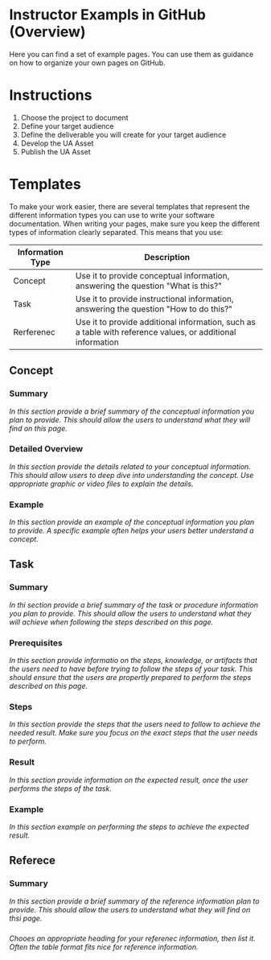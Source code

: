 # Instructor Exampls in GitHub (Overview)
Here you can find a set of example pages. You can use them as guidance on how to organize your own pages on GitHub.

# Instructions
1. Choose the project to document
2. Define your target audience
3. Define the deliverable you will create for your target audience
4. Develop the UA Asset
5. Publish the UA Asset

# Templates
To make your work easier, there are several templates that represent the different information types you can use to write your software documentation.
When writing your pages, make sure you keep the different types of information clearly separated. This means that you use:

| Information Type | Description |
--- | ---
| Concept | Use it to provide conceptual information, answering the question "What is this?"|
| Task | Use it to provide instructional information, answering the question "How to do this?" |
| Rerferenec | Use it to provide additional information, such as a table with reference values, or additional information |

## Concept
### Summary
_In this section provide a brief summary of the conceptual information you plan to provide. This should allow the users to understand what they will find on this page._
### Detailed Overview
_In this section provide the details related to your conceptual information. This should allow users to deep dive into understanding the concept. Use appropriate graphic or video files to explain the details._
### Example
_In this section provide an example of the conceptual information you plan to provide. A specific example often helps your users better understand a concept._

## Task
### Summary
_In thi section provide a brief summary of the task or procedure information you plan to provide. This should allow the users to understand what they will achieve when following the steps described on this page._
### Prerequisites
_In this section provide informatio on the steps, knowledge, or artifacts that the users need to have before trying to follow the steps of your task. This should ensure that the users are propertly prepared to perform the steps described on this page._
### Steps
_In this section provide the steps that the users need to follow to achieve the needed result. Make sure you focus on the exact steps that the user needs to perform._
### Result
_In this section provide information on the expected result, once the user performs the steps of the task._
### Example
_In this section example on performing the steps to achieve the expected result._

## Referece
### Summary
_In this section provide a brief summary of the reference information plan to provide. This should allow the users to understand what they will find on thsi page._
### <Freestyle Heading>
_Chooes an appropriate heading for your referenec information, then list it. Often the table format fits nice for reference information._